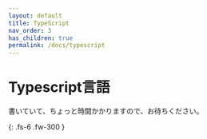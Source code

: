 ```yaml
---
layout: default
title: TypeScript
nav_order: 3
has_children: true
permalink: /docs/typescript
---
```


# Typescript言語

書いていて、ちょっと時間かかりますので、お待ちください。

{: .fs-6 .fw-300 }
